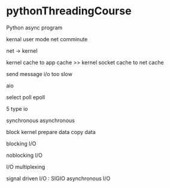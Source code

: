 # pythonThreadingCourse
Python async program

kernal
user mode
net comminute

net -> kernel

kernel cache to app cache >> kernel socket cache
to net cache

send message
i/o too slow

aio

select
poll
epoll


5 type io 

synchronous
asynchronous


block
kernel prepare data copy  data









blocking I/O

noblocking I/O

I/O multiplexing

signal driven I/O : SIGIO
asynchronous I/O
























